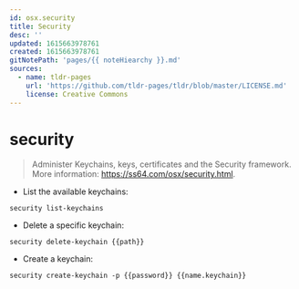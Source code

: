 ```yaml
---
id: osx.security
title: Security
desc: ''
updated: 1615663978761
created: 1615663978761
gitNotePath: 'pages/{{ noteHiearchy }}.md'
sources:
  - name: tldr-pages
    url: 'https://github.com/tldr-pages/tldr/blob/master/LICENSE.md'
    license: Creative Commons
---
```

# security

> Administer Keychains, keys, certificates and the Security framework.
> More information: <https://ss64.com/osx/security.html>.

- List the available keychains:

`security list-keychains`

- Delete a specific keychain:

`security delete-keychain {{path}}`

- Create a keychain:

`security create-keychain -p {{password}} {{name.keychain}}`

